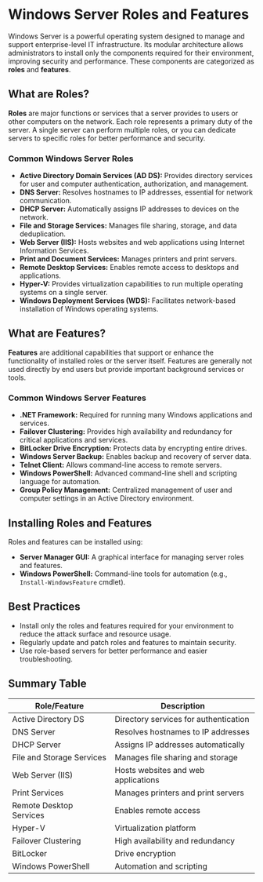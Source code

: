 # Windows Server Roles and Features

Windows Server is a powerful operating system designed to manage and support enterprise-level IT infrastructure. Its modular architecture allows administrators to install only the components required for their environment, improving security and performance. These components are categorized as **roles** and **features**.

## What are Roles?

**Roles** are major functions or services that a server provides to users or other computers on the network. Each role represents a primary duty of the server. A single server can perform multiple roles, or you can dedicate servers to specific roles for better performance and security.

### Common Windows Server Roles

- **Active Directory Domain Services (AD DS):** Provides directory services for user and computer authentication, authorization, and management.
- **DNS Server:** Resolves hostnames to IP addresses, essential for network communication.
- **DHCP Server:** Automatically assigns IP addresses to devices on the network.
- **File and Storage Services:** Manages file sharing, storage, and data deduplication.
- **Web Server (IIS):** Hosts websites and web applications using Internet Information Services.
- **Print and Document Services:** Manages printers and print servers.
- **Remote Desktop Services:** Enables remote access to desktops and applications.
- **Hyper-V:** Provides virtualization capabilities to run multiple operating systems on a single server.
- **Windows Deployment Services (WDS):** Facilitates network-based installation of Windows operating systems.

## What are Features?

**Features** are additional capabilities that support or enhance the functionality of installed roles or the server itself. Features are generally not used directly by end users but provide important background services or tools.

### Common Windows Server Features

- **.NET Framework:** Required for running many Windows applications and services.
- **Failover Clustering:** Provides high availability and redundancy for critical applications and services.
- **BitLocker Drive Encryption:** Protects data by encrypting entire drives.
- **Windows Server Backup:** Enables backup and recovery of server data.
- **Telnet Client:** Allows command-line access to remote servers.
- **Windows PowerShell:** Advanced command-line shell and scripting language for automation.
- **Group Policy Management:** Centralized management of user and computer settings in an Active Directory environment.

## Installing Roles and Features

Roles and features can be installed using:

- **Server Manager GUI:** A graphical interface for managing server roles and features.
- **Windows PowerShell:** Command-line tools for automation (e.g., `Install-WindowsFeature` cmdlet).

## Best Practices

- Install only the roles and features required for your environment to reduce the attack surface and resource usage.
- Regularly update and patch roles and features to maintain security.
- Use role-based servers for better performance and easier troubleshooting.

## Summary Table

| Role/Feature                | Description                                      |
|-----------------------------|--------------------------------------------------|
| Active Directory DS         | Directory services for authentication            |
| DNS Server                  | Resolves hostnames to IP addresses               |
| DHCP Server                 | Assigns IP addresses automatically               |
| File and Storage Services   | Manages file sharing and storage                 |
| Web Server (IIS)            | Hosts websites and web applications              |
| Print Services              | Manages printers and print servers               |
| Remote Desktop Services     | Enables remote access                            |
| Hyper-V                     | Virtualization platform                          |
| Failover Clustering         | High availability and redundancy                 |
| BitLocker                   | Drive encryption                                 |
| Windows PowerShell          | Automation and scripting                         |

